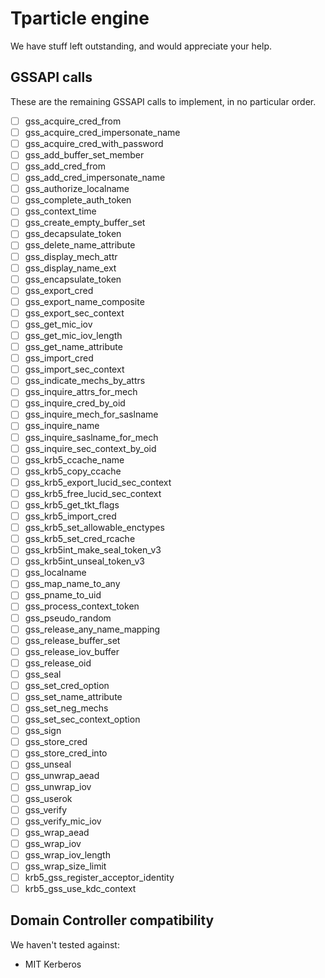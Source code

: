 # Tparticle engine

We have stuff left outstanding, and would appreciate your help.

## GSSAPI calls

These are the remaining GSSAPI calls to implement, in no particular order.

- [ ] gss_acquire_cred_from
- [ ] gss_acquire_cred_impersonate_name
- [ ] gss_acquire_cred_with_password
- [ ] gss_add_buffer_set_member
- [ ] gss_add_cred_from
- [ ] gss_add_cred_impersonate_name
- [ ] gss_authorize_localname
- [ ] gss_complete_auth_token
- [ ] gss_context_time
- [ ] gss_create_empty_buffer_set
- [ ] gss_decapsulate_token
- [ ] gss_delete_name_attribute
- [ ] gss_display_mech_attr
- [ ] gss_display_name_ext
- [ ] gss_encapsulate_token
- [ ] gss_export_cred
- [ ] gss_export_name_composite
- [ ] gss_export_sec_context
- [ ] gss_get_mic_iov
- [ ] gss_get_mic_iov_length
- [ ] gss_get_name_attribute
- [ ] gss_import_cred
- [ ] gss_import_sec_context
- [ ] gss_indicate_mechs_by_attrs
- [ ] gss_inquire_attrs_for_mech
- [ ] gss_inquire_cred_by_oid
- [ ] gss_inquire_mech_for_saslname
- [ ] gss_inquire_name
- [ ] gss_inquire_saslname_for_mech
- [ ] gss_inquire_sec_context_by_oid
- [ ] gss_krb5_ccache_name
- [ ] gss_krb5_copy_ccache
- [ ] gss_krb5_export_lucid_sec_context
- [ ] gss_krb5_free_lucid_sec_context
- [ ] gss_krb5_get_tkt_flags
- [ ] gss_krb5_import_cred
- [ ] gss_krb5_set_allowable_enctypes
- [ ] gss_krb5_set_cred_rcache
- [ ] gss_krb5int_make_seal_token_v3
- [ ] gss_krb5int_unseal_token_v3
- [ ] gss_localname
- [ ] gss_map_name_to_any
- [ ] gss_pname_to_uid
- [ ] gss_process_context_token
- [ ] gss_pseudo_random
- [ ] gss_release_any_name_mapping
- [ ] gss_release_buffer_set
- [ ] gss_release_iov_buffer
- [ ] gss_release_oid
- [ ] gss_seal
- [ ] gss_set_cred_option
- [ ] gss_set_name_attribute
- [ ] gss_set_neg_mechs
- [ ] gss_set_sec_context_option
- [ ] gss_sign
- [ ] gss_store_cred
- [ ] gss_store_cred_into
- [ ] gss_unseal
- [ ] gss_unwrap_aead
- [ ] gss_unwrap_iov
- [ ] gss_userok
- [ ] gss_verify
- [ ] gss_verify_mic_iov
- [ ] gss_wrap_aead
- [ ] gss_wrap_iov
- [ ] gss_wrap_iov_length
- [ ] gss_wrap_size_limit
- [ ] krb5_gss_register_acceptor_identity
- [ ] krb5_gss_use_kdc_context

## Domain Controller compatibility

We haven't tested against:

- MIT Kerberos
